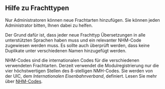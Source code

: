 ﻿## Hilfe zu Frachttypen
Nur Administratoren können neue Frachtarten hinzufügen.
Sie können jeden Administrator bitten, Ihnen dabei zu helfen.

Der Grund dafür ist, dass jeder neue Frachttyp Übersetzungen in alle unterstützten Sprachen haben muss und ein relevanter NHM-Code zugewiesen werden muss.
Es sollte auch überprüft werden, dass keine Duplikate unter verschiedenen Namen hinzugefügt werden.

NHM-Codes sind die internationalen Codes für die verschiedenen verwendeten Frachtarten.
Derzeit verwendet die Modulregistrierung nur die vier höchstwertigen Stellen des 8-stelligen NMH-Codes.
Sie werden von der UIC, dem *Internationalen Eisenbahnverband*, definiert.
Lesen Sie mehr über [NHM-Codes](https://uic.org/freight/freight-IT/article/nhm).